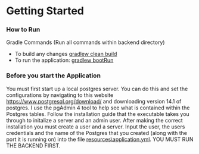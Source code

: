 # Getting Started

### How to Run
Gradle Commands (Run all commands within backend directory)

* To build any changes [gradlew clean build]()
* To run the application: [gradlew bootRun]()

### Before you start the Application
You must first start up a local postgres server. You can do this and set the configurations by 
navigating to this website https://www.postgresql.org/download/ and downloading version 14.1 of
postgres. I use the pgAdmin 4 tool to help see what is contained within the Postgres tables. Follow the
installation guide that the executable takes you through to initalize a server and an admin user.
After making the correct installation you must create a user and a server. Input the user, 
the users credentials and the name of the Postgres that you created (along with the port it is running on)
into the file [resources\application.yml](). YOU MUST RUN THE BACKEND FIRST.
